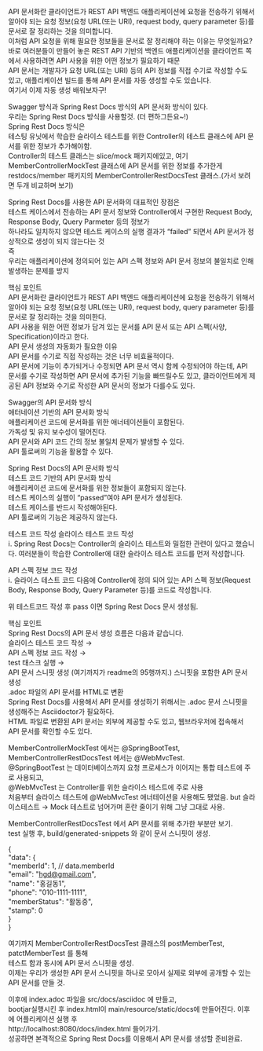 API 문서화란 클라이언트가 REST API 백엔드 애플리케이션에 요청을 전송하기 위해서  
알아야 되는 요청 정보(요청 URL(또는 URI), request body, query parameter 등)를 문서로 잘 정리하는 것을 의미합니다.  
이처럼 API 요청을 위해 필요한 정보들을 문서로 잘 정리해야 하는 이유는 무엇일까요?  
바로 여러분들이 만들어 놓은 REST API 기반의 백엔드 애플리케이션을 클라이언트 쪽에서 사용하려면 API 사용을 위한 어떤 정보가 필요하기 때문  
API 문서는 개발자가 요청 URL(또는 URI) 등의 API 정보를 직접 수기로 작성할 수도 있고, 애플리케이션 빌드를 통해 API 문서를 자동 생성할 수도 있습니다.  
여기서 이제 자동 생성 배워보자구!  

Swagger 방식과 Spring Rest Docs 방식의 API 문서화 방식이 있다.   
우리는 Spring Rest Docs 방식을 사용할것. (더 편하그든요~!)  
Spring Rest Docs 방식은  
테스팅 유닛에서 학습한 슬라이스 테스트를 위한 Controller의 테스트 클래스에 API 문서를 위한 정보가 추가해야함.  
Controller의 테스트 클래스는 slice/mock 패키지에있고, 여기 MemberControllerMockTest 클래스에 API 문서를 위한 정보를 추가한게  
restdocs/member 패키지의 MemberControllerRestDocsTest 클래스.(가서 보려면 두개 비교하며 보기)  

Spring Rest Docs를 사용한 API 문서화의 대표적인 장점은   
테스트 케이스에서 전송하는 API 문서 정보와 Controller에서 구현한 Request Body, Response Body, Query Parmeter 등의 정보가   
하나라도 일치하지 않으면 테스트 케이스의 실행 결과가 “failed” 되면서 API 문서가 정상적으로 생성이 되지 않는다는 것  
즉  
우리는 애플리케이션에 정의되어 있는 API 스펙 정보와 API 문서 정보의 불일치로 인해 발생하는 문제를 방지  


핵심 포인트  
API 문서화란 클라이언트가 REST API 백엔드 애플리케이션에 요청을 전송하기 위해서 알아야 되는 요청 정보(요청 URL(또는 URI), request body, query parameter 등)를 문서로 잘 정리하는 것을 의미한다.  
API 사용을 위한 어떤 정보가 담겨 있는 문서를 API 문서 또는 API 스펙(사양, Specification)이라고 한다.  
API 문서 생성의 자동화가 필요한 이유  
API 문서를 수기로 직접 작성하는 것은 너무 비효율적이다.  
API 문서에 기능이 추가되거나 수정되면 API 문서 역시 함께 수정되어야 하는데, API 문서를 수기로 작성하면 API 문서에 추가된 기능을 빠뜨릴수도 있고, 클라이언트에게 제공된 API 정보와 수기로 작성한 API 문서의 정보가 다를수도 있다.  
  
Swagger의 API 문서화 방식  
애터네이션 기반의 API 문서화 방식  
애플리케이션 코드에 문서화를 위한 애너테이션들이 포함된다.  
가독성 및 유지 보수성이 떨어진다.  
API 문서와 API 코드 간의 정보 불일치 문제가 발생할 수 있다.  
API 툴로써의 기능을 활용할 수 있다.  
  
Spring Rest Docs의 API 문서화 방식  
테스트 코드 기반의 API 문서화 방식  
애플리케이션 코드에 문서화를 위한 정보들이 포함되지 않는다.  
테스트 케이스의 실행이 “passed”여야 API 문서가 생성된다.  
테스트 케이스를 반드시 작성해야된다.  
API 툴로써의 기능은 제공하지 않는다.  

  
  
  
  
  
  
  
테스트 코드 작성
슬라이스 테스트 코드 작성  
ⅰ. Spring Rest Docs는 Controller의 슬라이스 테스트와 밀접한 관련이 있다고 했습니다. 
여러분들이 학습한 Controller에 대한 슬라이스 테스트 코드를 먼저 작성합니다.  
  
API 스펙 정보 코드 작성  
ⅰ. 슬라이스 테스트 코드 다음에 Controller에 정의 되어 있는 API 스펙 정보(Request Body, Response Body, Query Parameter 등)를 코드로 작성합니다.  
  
위 테스트코드 작성 후 pass 이면 Spring Rest Docs 문서 생성됨.  


핵심 포인트  
Spring Rest Docs의 API 문서 생성 흐름은 다음과 같습니다.  
슬라이스 테스트 코드 작성 →  
API 스펙 정보 코드 작성 →  
test 태스크 실행 →  
API 문서 스니핏 생성  (여기까지가 readme의 95행까지.)
스니핏을 포함한 API 문서 생성  
.adoc 파일의 API 문서를 HTML로 변환  
Spring Rest Docs를 사용해서 API 문서를 생성하기 위해서는 .adoc 문서 스니핏을 생성해주는 Asciidoctor가 필요하다.  
HTML 파일로 변환된 API 문서는 외부에 제공할 수도 있고, 웹브라우저에 접속해서 API 문서를 확인할 수도 있다.  

MemberControllerMockTest 에서는 @SpringBootTest,  
MemberControllerRestDocsTest 에서는 @WebMvcTest.  
@SpringBootTest 는 데이터베이스까지 요청 프로세스가 이어지는 통합 테스트에 주로 사용되고,  
@WebMvcTest 는 Controller를 위한 슬라이스 테스트에 주로 사용  
처음부터 슬라이스 테스트에 @WebMvcTest 애너테이션을 사용해도 됐었음. but 슬라이스테스트 → Mock 테스트로 넘어가며 혼란 줄이기 위해 그냥 그대로 사용.  


MemberControllerRestDocsTest 에서 API 문서를 위해 추가한 부분만 보기.  
test 실행 후, build/generated-snippets 와 같이 문서 스니핏이 생성.  

{  
"data": {  
"memberId": 1,             // data.memberId  
"email": "hgd@gmail.com",  
"name": "홍길동1",  
"phone": "010-1111-1111",  
"memberStatus": "활동중",  
"stamp": 0  
}  
}  
  
여기까지 MemberControllerRestDocsTest 클래스의 postMemberTest, patctMemberTest 를 통해  
테스트 함과 동시에 API 문서 스니핏을 생성.  
이제는 우리가 생성한 API 문서 스니핏을 하나로 모아서 실제로 외부에 공개할 수 있는 API 문서를 만들 것.  
  
  
이후에 index.adoc 파일을 src/docs/asciidoc 에 만들고,   
bootjar실행시킨 후 index.html이 main/resource/static/docs에 만들어진다. 이후에 어플리케이션 실행 후  
http://localhost:8080/docs/index.html 들어가기.  
성공하면 본격적으로 Spring Rest Docs를 이용해서 API 문서를 생성할 준비완료.  
